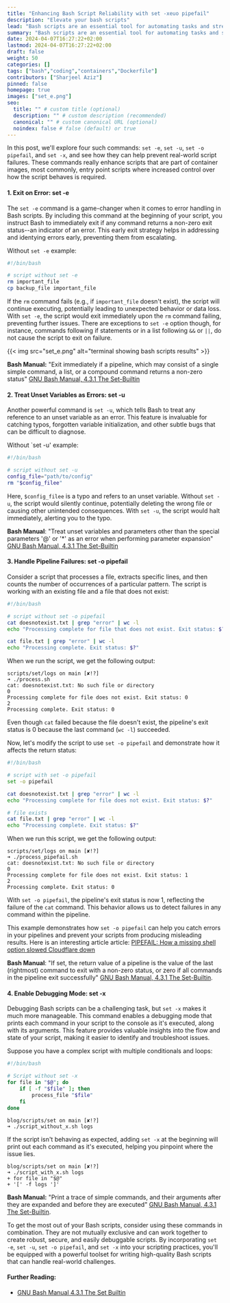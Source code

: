 ```yaml
---
title: "Enhancing Bash Script Reliability with set -xeuo pipefail"
description: "Elevate your bash scripts"
lead: "Bash scripts are an essential tool for automating tasks and streamlining workflows and there are some key commands that can enhance the reliability, security, and debuggability of your scripts."
summary: "Bash scripts are an essential tool for automating tasks and streamlining workflows and there are some key commands that can enhance the reliability, security, and debuggability of your scripts."
date: 2024-04-07T16:27:22+02:00
lastmod: 2024-04-07T16:27:22+02:00
draft: false 
weight: 50
categories: []
tags: ["bash","coding","containers","Dockerfile"]
contributors: ["Sharjeel Aziz"]
pinned: false
homepage: true 
images: ["set_e.png"]
seo:
  title: "" # custom title (optional)
  description: "" # custom description (recommended)
  canonical: "" # custom canonical URL (optional)
  noindex: false # false (default) or true
---
```


In this post, we'll explore four such commands: `set -e`, `set -u`, `set -o pipefail`, and `set -x`, and see how they can help prevent real-world script failures. These commands really enhance scripts that are part of container images, most commonly, entry point scripts where increased control over how the script behaves is required.

#### 1. Exit on Error: set -e ####
The `set -e` command is a game-changer when it comes to error handling in Bash scripts. By including this command at the beginning of your script, you instruct Bash to immediately exit if any command returns a non-zero exit status--an indicator of an error. This early exit strategy helps in addressing and identying errors early, preventing them from escalating. 

Without `set -e` example:

```bash
#!/bin/bash

# script without set -e
rm important_file
cp backup_file important_file
```

If the `rm` command fails (e.g., if `important_file` doesn't exist), the script will continue executing, potentially leading to unexpected behavior or data loss. With `set -e`, the script would exit immediately upon the `rm` command failing, preventing further issues. There are exceptions to `set -e` option though, for instance, commands following if statements or in a list following `&&` or `||`, do not cause the script to exit on failure.

{{< img src="set_e.png" alt="terminal showing bash scripts results"  >}}

**Bash Manual:** "Exit immediately if a pipeline, which may consist of a single simple command, a list, or a compound command returns a non-zero status" [GNU Bash Manual, 4.3.1 The Set-Builtin](https://www.gnu.org/software/bash/manual/bash.html#The-Set-Builtin)

#### 2. Treat Unset Variables as Errors: set -u ####
Another powerful command is `set -u`, which tells Bash to treat any reference to an unset variable as an error. This feature is invaluable for catching typos, forgotten variable initialization, and other subtle bugs that can be difficult to diagnose. 

Without `set -u' example:

```bash
#!/bin/bash

# script without set -u
config_file="path/to/config"
rm "$config_filee"
```

Here, `$config_filee` is a typo and refers to an unset variable. Without `set -u`, the script would silently continue, potentially deleting the wrong file or causing other unintended consequences. With `set -u`, the script would halt immediately, alerting you to the typo.

**Bash Manual**: "Treat unset variables and parameters other than the special parameters '@' or '*' as an error when performing parameter expansion" [GNU Bash Manual, 4.3.1 The Set-Builtin](https://www.gnu.org/software/bash/manual/bash.html#The-Set-Builtin)

#### 3. Handle Pipeline Failures: set -o pipefail ####
Consider a script that processes a file, extracts specific lines, and then counts the number of occurrences of a particular pattern.  The script is working with an existing file and a file that does not exist:

```bash
#!/bin/bash

# script without set -o pipefail
cat doesnotexist.txt | grep "error" | wc -l
echo "Processing complete for file that does not exist. Exit status: $?"

cat file.txt | grep "error" | wc -l
echo "Processing complete. Exit status: $?"
```

When we run the script, we get the following output:

```plaintext {hl_lines=[5,7]}
scripts/set/logs on main [✘!?] 
➜ ./process.sh 
cat: doesnotexist.txt: No such file or directory
0
Processing complete for file does not exist. Exit status: 0
2
Processing complete. Exit status: 0
```

Even though `cat` failed because the file doesn't exist, the pipeline's exit status is 0 because the last command (`wc -l`) succeeded.

Now, let's modify the script to use `set -o pipefail` and demonstrate how it affects the return status:

```bash
#!/bin/bash

# script with set -o pipefail
set -o pipefail

cat doesnotexist.txt | grep "error" | wc -l
echo "Processing complete for file does not exist. Exit status: $?"

# file exists
cat file.txt | grep "error" | wc -l
echo "Processing complete. Exit status: $?"
```

When we run this script, we get the following output:

```plaintext {hl_lines=[5,7]}
scripts/set/logs on main [✘!?] 
➜ ./process_pipefail.sh 
cat: doesnotexist.txt: No such file or directory
0
Processing complete for file does not exist. Exit status: 1
2
Processing complete. Exit status: 0
```

With `set -o pipefail`, the pipeline's exit status is now 1, reflecting the failure of the `cat` command. This behavior allows us to detect failures in any command within the pipeline.

This example demonstrates how `set -o pipefail` can help you catch errors in your pipelines and prevent your scripts from producing misleading results. Here is an interesting article article: [PIPEFAIL: How a missing shell option slowed Cloudflare down](https://blog.cloudflare.com/pipefail-how-a-missing-shell-option-slowed-cloudflare-down)

**Bash Manual**: "If set, the return value of a pipeline is the value of the last (rightmost) command to exit with a non-zero status, or zero if all commands in the pipeline exit successfully" [GNU Bash Manual, 4.3.1 The Set-Builtin](https://www.gnu.org/software/bash/manual/bash.html#The-Set-Builtin).

#### 4. Enable Debugging Mode: set -x ####
Debugging Bash scripts can be a challenging task, but `set -x` makes it much more manageable. This command enables a debugging mode that prints each command in your script to the console as it's executed, along with its arguments. This feature provides valuable insights into the flow and state of your script, making it easier to identify and troubleshoot issues.

Suppose you have a complex script with multiple conditionals and loops:

```bash
#!/bin/bash

# Script without set -x
for file in "$@"; do
    if [ -f "$file" ]; then
        process_file "$file"
    fi
done
```

```plaintext
blog/scripts/set on main [✘!?] 
➜ ./script_without_x.sh logs
```

If the script isn't behaving as expected, adding `set -x` at the beginning will print out each command as it's executed, helping you pinpoint where the issue lies.

```plaintext
blog/scripts/set on main [✘!?] 
➜ ./script_with_x.sh logs
+ for file in "$@"
+ '[' -f logs ']'
```

**Bash Manual:** "Print a trace of simple commands,  and their arguments after they are expanded and before they are executed" [GNU Bash Manual, 4.3.1 The Set-Builtin](https://www.gnu.org/software/bash/manual/bash.html#The-Set-Builtin).

To get the most out of your Bash scripts, consider using these commands in combination. They are not mutually exclusive and can work together to create robust, secure, and easily debuggable scripts. By incorporating `set -e`, `set -u`, `set -o pipefail`, and `set -x` into your scripting practices, you'll be equipped with a powerful toolset for writing high-quality Bash scripts that can handle real-world challenges.

#### Further Reading:
 - [GNU Bash Manual 4.3.1 The Set Builtin](https://www.gnu.org/software/bash/manual/html_node/The-Set-Builtin.html)
